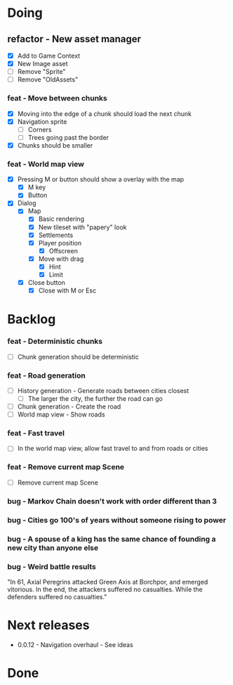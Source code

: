 # Doing

## refactor - New asset manager

- [x] Add to Game Context
- [x] New Image asset
- [ ] Remove "Sprite"
- [ ] Remove "OldAssets"
### feat - Move between chunks
- [x] Moving into the edge of a chunk should load the next chunk
- [x] Navigation sprite
	- [ ] Corners
	- [ ] Trees going past the border
- [x] Chunks should be smaller
### feat - World map view
- [x] Pressing M or button should show a overlay with the map
	- [x] M key
	- [x] Button
- [x] Dialog
	- [x] Map
		- [x] Basic rendering
		- [x] New tileset with "papery" look
		- [x] Settlements
		- [x] Player position
			- [x] Offscreen
		- [x] Move with drag
			- [x] Hint
			- [x] Limit
	- [x] Close button
		- [x] Close with M or Esc
# Backlog

### feat - Deterministic chunks
- [ ] Chunk generation should be deterministic
### feat - Road generation
- [ ] History generation - Generate roads between cities closest
	- [ ] The larger the city, the further the road can go
- [ ] Chunk generation - Create the road
- [ ] World map view - Show roads
### feat - Fast travel
- [ ] In the world map view, allow fast travel to and from roads or cities
### feat - Remove current map Scene
- [ ] Remove current map Scene
### bug - Markov Chain doesn't work with order different than 3

### bug - Cities go 100's of years without someone rising to power

### bug - A spouse of a king has the same chance of founding a new city than anyone else

### bug - Weird battle results

"In 61, Axial Peregrins attacked Green Axis at Borchpor, and emerged vitorious.
In the end, the attackers suffered no casualties. While the defenders suffered no casualties."

# Next releases

- 0.0.12 - Navigation overhaul - See ideas
# Done
